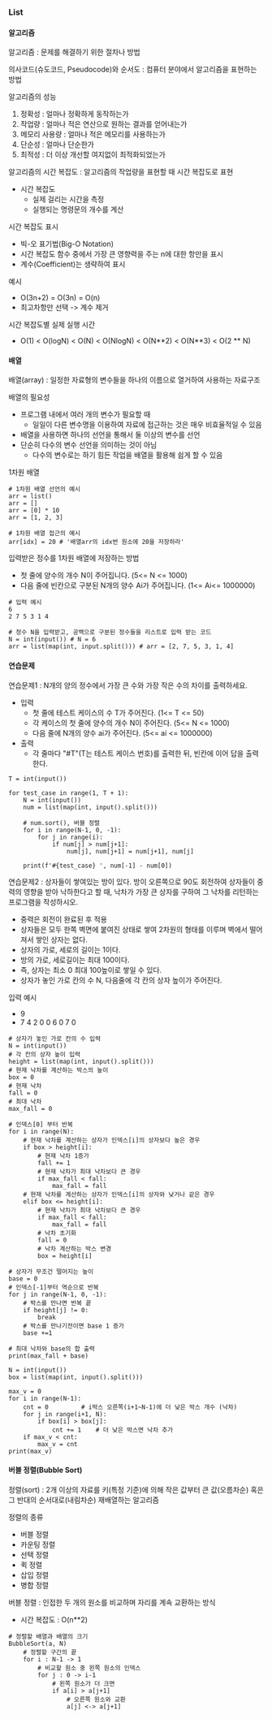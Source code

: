 ### List
#### 알고리즘
알고리즘 : 문제를 해결하기 위한 절차나 방법

의사코드(슈도코드, Pseudocode)와 순서도 : 컴퓨터 분야에서 알고리즘을 표현하는 방법

알고리즘의 성능
1. 정확성 : 얼마나 정확하게 동작하는가
2. 작업량 : 얼마나 적은 연산으로 원하는 결과를 얻어내는가
3. 메모리 사용량 : 얼마나 적은 메모리를 사용하는가
4. 단순성 : 얼마나 단순한가
5. 최적성 : 더 이상 개선할 여지없이 최적화되었는가

알고리즘의 시간 복잡도 : 알고리즘의 작업량을 표현할 때 시간 복잡도로 표현
- 시간 복잡도
  - 실제 걸리는 시간을 측정
  - 실행되는 명령문의 개수를 계산

시간 복잡도 표시
- 빅-오 표기법(Big-O Notation)
- 시간 복잡도 함수 중에서 가장 큰 영향력을 주는 n에 대한 항만을 표시
- 계수(Coefficient)는 생략하여 표시

예시
- O(3n+2) = O(3n) = O(n)
- 최고차항만 선택 -> 계수 제거

시간 복잡도별 실제 실행 시간
- O(1) < O(logN) < O(N) < O(NlogN) < O(N\**2) < O(N\**3) < O(2 ** N)

#### 배열
배열(array) : 일정한 자료형의 변수들을 하나의 이름으로 열거하여 사용하는 자료구조

배열의 필요성
- 프로그램 내에서 여러 개의 변수가 필요할 때
  - 일일이 다른 변수명을 이용하여 자료에 접근하는 것은 매우 비효율적일 수 있음
- 배열을 사용하면 하나의 선언을 통해서 둘 이상의 변수를 선언
- 단순히 다수의 변수 선언을 의미하는 것이 아님
  - 다수의 변수로는 하기 힘든 작업을 배열을 활용해 쉽게 할 수 있음

1차원 배열
```
# 1차원 배열 선언의 예시
arr = list()
arr = []
arr = [0] * 10
arr = [1, 2, 3]

# 1차원 배열 접근의 예시
arr[idx] = 20 # '배열arr의 idx번 원소에 20을 저장하라'
```

입력받은 정수를 1차원 배열에 저장하는 방법
- 첫 줄에 양수의 개수 N이 주어집니다. (5<= N <= 1000)
- 다음 줄에 빈칸으로 구분된 N개의 양수 Ai가 주어집니다. (1<= Ai<= 1000000)
```
# 입력 예시
6
2 7 5 3 1 4

# 정수 N을 입력받고, 공백으로 구분된 정수들을 리스트로 입력 받는 코드
N = int(input()) # N = 6
arr = list(map(int, input.split())) # arr = [2, 7, 5, 3, 1, 4]
```

#### 연습문제
연습문제1 : N개의 양의 정수에서 가장 큰 수와 가장 작은 수의 차이를 출력하세요.
- 입력
  - 첫 줄에 테스트 케이스의 수 T가 주어진다. (1<= T <= 50)
  - 각 케이스의 첫 줄에 양수의 개수 N이 주어진다. (5<= N <= 1000)
  - 다음 줄에 N개의 양수 ai가 주어진다. (5<= ai <= 1000000)
- 출력
  - 각 줄마다 "#T"(T는 테스트 케이스 번호)를 출력한 뒤, 빈칸에 이어 답을 출력한다.

```
T = int(input())

for test_case in range(1, T + 1):
    N = int(input())
    num = list(map(int, input().split()))

    # num.sort(), 버블 정렬
    for i in range(N-1, 0, -1):
        for j in range(i):
            if num[j] > num[j+1]:
                num[j], num[j+1] = num[j+1], num[j]

    print(f'#{test_case} ', num[-1] - num[0])
```

연습문제2 : 상자들이 쌓여있는 방이 있다. 방이 오른쪽으로 90도 회전하여 상자들이 중력의 영향을 받아 낙하한다고 할 때, 낙차가 가장 큰 상자를 구하여 그 낙차를 리턴하는 프로그램을 작성하시오.
- 중력은 회전이 완료된 후 적용
- 상자들은 모두 한쪽 벽면에 붙여진 상태로 쌓여 2차원의 형태를 이루며 벽에서 떨어져서 쌓인 상자는 없다.
- 상자의 가로, 세로의 길이는 1이다.
- 방의 가로, 세로길이는 최대 100이다.
- 즉, 상자는 최소 0 최대 100높이로 쌓일 수 있다.
- 상자가 놓인 가로 칸의 수 N, 다음줄에 각 칸의 상자 높이가 주어진다.

입력 예시
- 9
- 7 4 2 0 0 6 0 7 0

```
# 상자가 놓인 가로 칸의 수 입력
N = int(input())
# 각 칸의 상자 높이 입력
height = list(map(int, input().split()))
# 현재 낙차를 계산하는 박스의 높이
box = 0
# 현재 낙차
fall = 0
# 최대 낙차
max_fall = 0
 
# 인덱스[0] 부터 반복
for i in range(N):
    # 현재 낙차를 계산하는 상자가 인덱스[i]의 상자보다 높은 경우
    if box > height[i]:
        # 현재 낙차 1증가
        fall += 1
        # 현재 낙차가 최대 낙차보다 큰 경우
        if max_fall < fall:
            max_fall = fall
    # 현재 낙차를 계산하는 상자가 인덱스[i]의 상자와 낮거나 같은 경우
    elif box <= height[i]:
        # 현재 낙차가 최대 낙차보다 큰 경우
        if max_fall < fall:
            max_fall = fall
        # 낙차 초기화
        fall = 0
        # 낙차 계산하는 박스 변경
        box = height[i]
 
# 상자가 무조건 떨어지는 높이
base = 0
# 인덱스[-1]부터 역순으로 반복
for j in range(N-1, 0, -1):
    # 박스를 만나면 반복 끝
    if height[j] != 0:
        break
    # 박스를 만나기전이면 base 1 증가
    base +=1
     
# 최대 낙차와 base의 합 출력
print(max_fall + base)
```

```
N = int(input())
box = list(map(int, input().split()))

max_v = 0
for i in range(N-1):
    cnt = 0         # i박스 오른쪽(i+1~N-1)에 더 낮은 박스 개수 (낙차)
    for j in range(i+1, N):
        if box[i] > box[j]:
            cnt += 1    # 더 낮은 박스면 낙차 추가
    if max_v < cnt:
        max_v = cnt
print(max_v)
```

#### 버블 정렬(Bubble Sort)
정렬(sort) : 2개 이상의 자료를 키(특정 기준)에 의해 작은 값부터 큰 값(오름차순) 혹은 그 반대의 순서대로(내림차순) 재배열하는 알고리즘

정렬의 종류
- 버블 정렬
- 카운팅 정렬
- 선택 정렬
- 퀵 정렬
- 삽입 정렬
- 병합 정렬

버블 정렬 : 인접한 두 개의 원소를 비교하며 자리를 계속 교환하는 방식
- 시간 복잡도 : O(n**2)

```
# 정렬할 배열과 배열의 크기
BubbleSort(a, N)
    # 정렬할 구간의 끝
    for i : N-1 -> 1
        # 비교할 원소 중 왼쪽 원소의 인덱스
        for j : 0 -> i-1
            # 왼쪽 원소가 더 크면
            if a[i] > a[j+1]
                # 오른쪽 원소와 교환
                a[j] <-> a[j+1]
```
